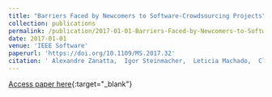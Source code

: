 ```yaml
---
title: "Barriers Faced by Newcomers to Software-Crowdsourcing Projects"
collection: publications
permalink: /publication/2017-01-01-Barriers-Faced-by-Newcomers-to-Software-Crowdsourcing-Projects
date: 2017-01-01
venue: 'IEEE Software'
paperurl: 'https://doi.org/10.1109/MS.2017.32'
citation: ' Alexandre Zanatta,  Igor Steinmacher,  Leticia Machado,  Cleidson Souza,  Rafael Prikladnicki, &quot;Barriers Faced by Newcomers to Software-Crowdsourcing Projects.&quot; IEEE Software, 2017.'
---
```

[Access paper here](https://doi.org/10.1109/MS.2017.32){:target="_blank"}
